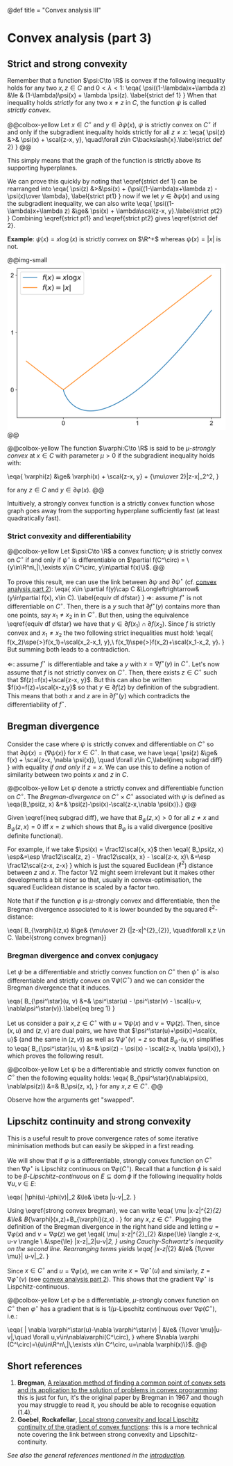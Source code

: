 @def title = "Convex analysis III"

# Convex analysis (part 3)

## Strict and strong convexity <!-- ✅ 20/9/2018 -->

Remember that a function $\psi:C\to \R$ is convex if the following inequality holds for any two $x, z \in C$ and $0<\lambda<1$:
\eqa{
    \psi((1-\lambda)x+\lambda z) &\le & (1-\lambda)\psi(x) + \lambda \psi(z). \label{strict def 1}
}
When that inequality holds *strictly* for any two $x\neq z$ in $C$, the function $\psi$ is called *strictly convex*.

@@colbox-yellow
Let $x\in C^\circ$ and $y\in \partial \psi(x)$, $\psi$ is strictly convex on $C^\circ$ if and only if the subgradient inequality holds strictly for all $z\neq x$:
\eqa{
    \psi(z) &>& \psi(x) + \scal{z-x, y}, \quad\forall z\in C\backslash\{x\}.\label{strict def 2}
}
@@

This simply means that the graph of the function is strictly above its supporting hyperplanes.

We can prove this quickly by noting that \eqref{strict def 1} can be rearranged into
\eqa{
    \psi(z) &>&\psi(x) + {\psi((1-\lambda)x+\lambda z) - \psi(x)\over \lambda}, \label{strict pt1}
}
now if we let $y\in\partial \psi(x)$ and using the subgradient inequality, we can also write
\eqa{
    \psi((1-\lambda)x+\lambda z) &\ge& \psi(x) + \lambda\scal{z-x, y}.\label{strict pt2}
}
Combining \eqref{strict pt1} and \eqref{strict pt2} gives \eqref{strict def 2}.

**Example**: $\psi(x)=x\log(x)$ is strictly convex on $\R^+$ whereas $\psi(x)=|x|$ is not.

@@img-small ![](/assets/csml/cvxopt/strict-convex-ex.svg) @@

@@colbox-yellow
The function $\varphi:C\to \R$ is said to be $\mu$-*strongly convex* at $x\in C$ with parameter $\mu>0$ if the subgradient inequality holds with:

\eqa{
    \varphi(z) &\ge& \varphi(x) + \scal{z-x, y} + {\mu\over 2}\|z-x\|_2^2,
}

for any $z\in C$ and $y\in\partial \varphi(x)$.
@@

Intuitively, a strongly convex function is a strictly convex function whose graph goes away from the supporting hyperplane sufficiently fast (at least quadratically fast).

### Strict convexity and differentiability

@@colbox-yellow
Let $\psi:C\to \R$ a convex function; $\psi$ is strictly convex on $C^\circ$ if and only if $\psi^\star$ is differentiable on $\partial f(C^\circ) = \{y\in\R^n\,|\,\exists x\in C^\circ, y\in\partial f(x)\}$.
@@

To prove this result, we can use the link between $\partial\psi$ and $\partial\psi^{\star}$ (cf. [convex analysis part 2](/pub/csml/cvxopt/ca2.html)):
\eqa{
    x\in \partial f(y)\cap C &\Longleftrightarrow& (y\in\partial f(x), x\in C). \label{equiv df dfstar}
}
$\Rightarrow$: assume $f^\star$ is not differentiable on $C^\circ$. Then, there is a $y$ such that $\partial f^\star(y)$ contains more than one points, say $x_1\neq x_2$ in in $C^\circ$.
But then, using the equivalence \eqref{equiv df dfstar} we have that $y\in\partial f(x_1) \cap \partial f(x_2)$.
Since $f$ is strictly convex and $x_1\neq x_2$ the two following strict inequalities must hold:
\eqal{
    f(x_2)\spe{>}f(x_1)+\scal{x_2-x_1, y},\\
    f(x_1)\spe{>}f(x_2)+\scal{x_1-x_2, y}.
}
But summing both leads to a contradiction.

$\Leftarrow$: assume $f^\star$ is differentiable and take a $y$ with $x=\nabla f^\star(y)$ in $C^\circ$. Let's now assume that $f$ is not strictly convex on $C^\circ$. Then, there exists $z\in C^\circ$ such that $f(z)=f(x)+\scal{z-x, y}$.
But this can also be written $f(x)=f(z)+\scal{x-z,y}$ so that $y\in\partial f(z)$ by definition of the subgradient.
This means that both $x$ and $z$ are in $\partial f^\star(y)$ which contradicts the differentiability of $f^\star$.

## Bregman divergence <!-- ✅ 13/9/2018 -->

Consider the case where $\psi$ is strictly convex and differentiable on $C^\circ$ so that $\partial \psi(x)=\{\nabla \psi(x)\}$ for $x\in C^\circ$.
In that case, we have
\eqa{
    \psi(z) &\ge& f(x) + \scal{z-x, \nabla \psi(x)}, \quad \forall z\in C,\label{ineq subgrad diff}
}
with equality *if and only* if $z=x$.
We can use this to define a notion of similarity between two points $x$ and $z$ in $C$.

@@colbox-yellow
Let $\psi$ denote a strictly convex and differentiable function on $C^\circ$.
The *Bregman-divergence* on $C^\circ\times C^\circ$ associated with $\psi$ is defined as
\eqa{B_\psi(z, x) &=& \psi(z)-\psi(x)-\scal{z-x,\nabla \psi(x)}.}
@@

Given \eqref{ineq subgrad diff}, we have that $B_\psi(z, x)>0$ for all $z\neq x$ and $B_\psi(z, x)=0$ iff $x=z$ which shows that $B_\psi$ is a valid divergence (positive definite functional).

For example, if we take $\psi(x) = \frac12\scal{x, x}$ then
\eqal{
    B_\psi(z, x) \esp&=\esp \frac12\scal{z, z} - \frac12\scal{x, x} - \scal{z-x, x}\\
                 &=\esp \frac12\scal{z-x, z-x}
}
which is just the squared Euclidean ($\ell^{2}$) distance between $z$ and $x$.
The factor $1/2$ might seem irrelevant but it makes other developments a bit nicer so that, usually in convex-optimisation, the squared Euclidean distance is scaled by a factor two.

Note that if the function $\varphi$ is $\mu$-strongly convex and differentiable, then the Bregman divergence associated to it is lower bounded by the squared $\ell^{2}$-distance:

\eqa{
B_{\varphi}(z,x) &\ge& {\mu\over 2} {\|z-x\|^{2}_{2}}, \quad\forall x,z \in C.
\label{strong convex bregman}}


### Bregman divergence and convex conjugacy <!-- ✅ 23/9/2018 -->

Let $\psi$ be a differentiable and strictly convex function on $C^\circ$ then $\psi^\star$ is also differentiable and strictly convex on $\nabla \psi(C^\circ)$ and we can consider the Bregman divergence that it induces.

\eqa{
    B_{\psi^\star}(u, v) &=& \psi^\star(u) - \psi^\star(v) - \scal{u-v, \nabla\psi^\star(v)}.\label{eq breg 1}
}

Let us consider a pair $x, z\in C^\circ$ with $u=\nabla\psi(x)$ and $v=\nabla\psi(z)$.
Then, since $(x, u)$ and $(z, v)$ are dual pairs, we have that $\psi^\star(u)+\psi(x)=\scal{x, u}$ (and the same in $(z, v)$) as well as $\nabla\psi^\star(v)=z$ so that $B_{\psi^\star}(u, v)$ simplifies to
\eqa{
    B_{\psi^\star}(u, v) &=& \psi(z) - \psi(x) - \scal{z-x, \nabla \psi(x)},
}
which proves the following result.

@@colbox-yellow
Let $\psi$ be a differentiable and strictly convex function on $C^\circ$ then the following equality holds:
\eqa{
    B_{\psi^\star}(\nabla\psi(x), \nabla\psi(z)) &=& B_\psi(z, x),
}
for any $x,z \in C^\circ$.
@@

Observe how the arguments get "swapped".

## Lipschitz continuity and strong convexity <!-- ✅ 23/9/2018 -->

This is a useful result to prove convergence rates of some iterative minimisation methods but can easily be skipped in a first reading.

We will show that if $\varphi$ is a differentiable, strongly convex function on $C^\circ$ then $\nabla \varphi^\star$ is Lipschitz continuous on $\nabla\varphi(C^\circ)$.
Recall that a function $\phi$ is said to be $\beta$*-Lipschitz-continuous* on $E\subseteq \mathrm{dom}\,\phi$ if the following inequality holds $\forall u,v\in E$:

\eqa{
    \|\phi(u)-\phi(v)\|_2 &\le& \beta \|u-v\|_2.
}

Using \eqref{strong convex bregman}, we can write
\eqa{
    \mu \|x-z\|^{2}_{2} &\le& B_{\varphi}(x,z)+B_{\varphi}(z,x) .
}
for any $x, z\in C^\circ$.
Plugging the definition of the Bregman divergence in the right hand side and letting $u=\nabla \varphi(x)$ and $v=\nabla \varphi(z)$ we get
\eqal{
    \mu\| x-z\|^{2}_{2} &\spe{\le} \langle z-x, u-v \rangle \\
       &\spe{\le} \|x-z\|_2\|u-v\|_2,
}
using Cauchy-Schwartz's inequality on the second line.
Rearranging terms yields
\eqa{
    \|x-z\|_{2} &\le& {1\over \mu}\| u-v\|_2.
}

Since $x\in C^\circ$ and $u=\nabla \varphi(x)$, we can write $x = \nabla \varphi^\star(u)$ and similarly, $z=\nabla\varphi^\star(v)$ (see [convex analysis part 2](/pub/csml/cvx_opti/ca2.html)).
This shows that the gradient $\nabla\varphi^\star$ is Lispchitz-continuous.

@@colbox-yellow
Let $\varphi$ be a differentiable, $\mu$-strongly convex function on $C^\circ$ then $\varphi^\star$ has a gradient that is is $1/\mu$-Lipschitz continuous over $\nabla \varphi(C^\circ)$, i.e.:

\eqa{
    \| \nabla \varphi^\star(u)-\nabla \varphi^\star(v)  \| &\le& {1\over \mu}\|u-v\|,\quad \forall u,v\in\nabla\varphi(C^\circ),
}
where $\nabla \varphi (C^\circ)=\{u\in\R^n\,|\,\exists x\in C^\circ, u=\nabla \varphi(x)\}$.
@@

## Short references

1. **Bregman**, [A relaxation method of finding a common point of convex sets and its application to the solution of problems in convex programming](http://www.mathnet.ru/links/7dbe5d285fbf611e001a7ab6365e2bed/zvmmf7353.pdf): this is just for fun, it's the original paper by Bregman in 1967 and though you may struggle to read it, you should be able to recognise equation (1.4).
1. **Goebel**, **Rockafellar**, [Local strong convexity and local Lipschitz continuity of the gradient of convex functions](https://pdfs.semanticscholar.org/d16c/32505274be2bc80d8547a36e6ac2239a80b2.pdf): this is a more technical note covering the link between strong convexity and Lipschitz-continuity.


*See also the general references mentioned in the [introduction](/pub/csml/cvxopt/intro.html).*
